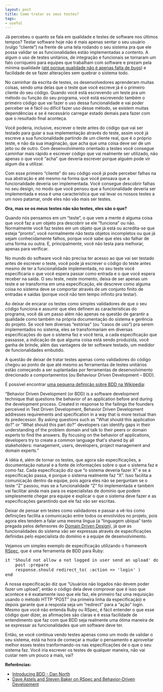 ```yaml
---
layout: post
title: Como tratar os seus testes?
tags:
- useful
---
```

Já percebeu o quanto se fala em qualidade e testes de software nos últimos tempos? Testar software hoje não é mais apenas sentar o seu usuário (vulgo “cliente”) na frente de uma tela rodando o seu sistema pra que ele possa validar se as funcionalidades estão implementadas a contento. A algum o uso de testes unitários, de integração e funcionais se tornaram um fato corriqueiro para equipes que trabalham com software e prezam pela mínima qualidade (<a href="http://imasters.uol.com.br/artigo/6061/gerencia/qualidade_e_de_graca">até porque qualidade não é apenas falta de bugs</a>) e facilidade de se fazer alterações sem quebrar o sistema todo.

No caminhar da escrita de testes, os desenvolvedores aprenderam muitas coisas, sendo uma delas que o teste que você escreve já é o primeiro cliente do seu código. Quando você está escrevendo um teste pra um método ou função do seu programa, você está escrevendo também o primeiro código que vai fazer o uso dessa funcionalidade e vai poder perceber se é fácil ou difícil fazer uso desse método, se existem muitas dependências e se é necessário carregar estado demais para fazer com que o resultado final aconteça.

Você poderia, inclusive, escrever o teste antes do código que vai ser testado para guiar a sua implementação através do teste, assim você já escreve a sua funcionalidade partindo de um cliente real, que é o próprio teste, e não da sua imaginação, que acha que uma coisa deve ser de um jeito ou de outro. Com desenvolvimento orientado a testes você consegue caminhar mais rápido e escrever código que vai realmente ser utilizado, não apenas o que você “acha” que deveria escrever porque alguém pode vir algum dia a utilizar.

Com esse primeiro “cliente” do seu código você já pode perceber falhas na sua abstração e até mesmo na forma que você pensava que a funcionalidade deveria ser implementada. Você consegue descobrir falhas no seu design, no modo que você pensou que a funcionalidade deveria ser implementada e essa é uma característica que vai levar os nossos testes a um novo patamar, onde eles não vão mais ser testes.

<strong>Ora, mas se os meus testes não são testes, eles são o que?</strong>

Quando nós pensamos em um “teste”, o que vem a mente é alguma coisa que você faz a um objeto pra descobrir se ele “funciona” ou não. Normalmente você faz testes em um objeto que já está ou acredita-se que esteja “pronto”, você normalmente não testa objetos incompletos ou que já sejam conhecidamente falhos, porque você sabe que eles vão falhar de uma forma ou outra. E, principalmente, você não testa para melhorar, apenas para verificar.

No mundo do software você não precisa ter acesso ao que vai ser testado antes de escrever o teste, você pode já escrever o código do teste antes mesmo de ter a funcionalidade implementada, no seu teste você especificaria o que você espera passar como entrada e o que você espera receber na saída. O seu teste, neste momento, deixa de ser apenas um teste e se transforma em uma especificação, ele descreve como alguma coisa no sistema deve se comportar através de um conjunto finito de entradas e saídas (porque você não tem tempo infinito pra testar).

Ao deixar de encarar os testes como simples validadores de que o seu código funciona e assumir que eles definem as características do programa, você dá um passo além não apenas na questão de garantir a qualidade como também na própria documentação do sistema e gerência do projeto. Se você tem diversas “estórias” (ou “casos de uso”) pra serem implementados no sistema, eles se transformariam em diversas especificações do que o sistema faz e você teria, a cada especificação que passasse, a indicação de que alguma coisa está sendo produzida, você ganha de brinde, além das vantagens de ter software testado, um medidor de funcionalidades embutido.

A questão de deixar de tratar testes apenas como validadores do código chegou ao ponto de que até mesmo as ferramentas de testes unitários estão começando a ser suplantadas por ferramentas de desenvolvimento direcionado a comportamentos (ou Behaviour Driven Development – BDD).

É possível encontrar <a href="http://en.wikipedia.org/wiki/Behavior_driven_development">uma pequena definição sobre BDD na Wikipedia</a>:

“Behavior Driven Development (or BDD) is a software development technique that questions the behavior of an application before and during the development process. Created in response to the failings the founders perceived in Test Driven Development, Behavior Driven Development addresses requirements and specification in a way that is more textual than its predecessor. By asking questions such as "What should this application do?" or "What should this part do?" developers can identify gaps in their understanding of the problem domain and talk to their peers or domain experts to find the answers. By focusing on the behavior of applications, developers try to create a common language that's shared by all stakeholders: management, users, developers, project management and domain experts.”

A idéia é, além de tornar os testes, que agora são especificações, a documentação natural e a fonte de informações sobre o que o sistema faz e como faz. Cada especificação diz que “o sistema deveria fazer X” e se a especificação passa, é porque o sistema realmente faz “X”. Isso facilita a comunicação dentro da equipe, pois agora eles não se perguntam se o teste “Z” passou, mas se a funcionalidade “Z” foi implementada e também vai facilitar ainda mais para os especialistas de domínio que podem simplesmente chegar pra equipe e explicar o que o sistema deve fazer e as especificações garantindo que ele faz vão ser escritas.

Deixar de pensar em testes como validadores e passar a vê-los como definições facilita a comunicação entre todos os envolvidos no projeto, pois agora eles tendem a falar uma mesma língua (a “linguagem ubíqua” tanto pregada pelos defensores do <a href="http://domaindrivendesign.org/">Domain Driven Design</a>), já que as funcionalidades do sistema vão ser expressas através de especificações definidas pelo especialista do domínio e a equipe de desenvolvimento.

Vejamos um simples exemplo de especificação utilizando o framework <a href="http://rspec.info/">RSpec</a>, que é uma ferramenta de BDD para Ruby:

<pre class="brush:ruby">it 'Should not allow a not logged in user send an upload' do
    post :prepare
    response.should redirect_to( :action => 'login' )
end</pre>

A nossa especificação diz que “Usuários não logados não devem poder fazer um upload”, então o código dela deve comprovar que é isso que acontece e é exatamente isso que ele faz, ele primeiro faz uma requisição usando o método HTTP “POST” (na primeira linha da especificação) e depois garante que a resposta seja um “redirect” para a “ação” login. Mesmo que você não entenda Ruby ou RSpec, é fácil entender o que esse código quer dizer, as afirmações são claras e é essa facilidade de entendimento que faz com que BDD seja realmente uma ótima maneira de se expressar as funcionalidades que um software deve ter.

Então, se você continua vendo testes apenas como um modo de validar o seu sistema, está na hora de começar a mudar o pensamento e aproveitar melhor esses testes tranformando-os nas especificações de o que o seu sistema faz. Você iria escrever os testes de qualquer maneira, não vai custar nem um pouco a mais, vai?

<strong>Referências:</strong>
<ul>
      <li><a href="http://dannorth.net/introducing-bdd">Introducing BDD - Dan North</a></li>
      <li><a href="http://www.infoq.com/interviews/Dave-Astels-and-Steven-Baker">Dave Astels and Steven Baker on RSpec and Behavior-Driven Development</a></li>
</ul>

